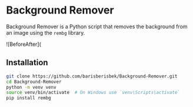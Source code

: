 # Background Remover

Background Remover is a Python script that removes the background from an image using the `rembg` library.

![BeforeAfter](

## Installation

```bash
git clone https://github.com/barisberisbek/Background-Remover.git
cd Background-Remover
python -m venv venv
source venv/bin/activate  # On Windows use `venv\Scripts\activate`
pip install rembg
